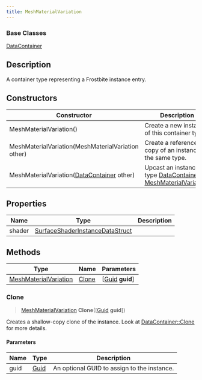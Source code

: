 ```yaml
---
title: MeshMaterialVariation
---
```

### Base Classes

[DataContainer](/vext/ref/shared/class/datacontainer)

## Description

A container type representing a Frostbite instance entry.

## Constructors

| Constructor                                                                      | Description                                                                                                                       |
| -------------------------------------------------------------------------------- | --------------------------------------------------------------------------------------------------------------------------------- |
| MeshMaterialVariation()                                                          | Create a new instance of this container type.                                                                                     |
| MeshMaterialVariation(MeshMaterialVariation other)                               | Create a reference copy of an instance of the same type.                                                                          |
| MeshMaterialVariation([DataContainer](/vext/ref/shared/class/datacontainer) other) | Upcast an instance of type [DataContainer](/vext/ref/shared/class/datacontainer) to [MeshMaterialVariation](/vext/ref/fb/meshmaterialvariation/). |

## Properties

| Name   | Type                                                               | Description |
| ------ | ------------------------------------------------------------------ | ----------- |
| shader | [SurfaceShaderInstanceDataStruct](/vext/ref/fb/surfaceshaderinstancedatastruct/) |             |

## Methods

| Type                                           | Name            | Parameters                                     |
| ---------------------------------------------- | --------------- | ---------------------------------------------- |
| [MeshMaterialVariation](/vext/ref/fb/meshmaterialvariation/) | [Clone](#clone) | \[[Guid](/vext/ref/shared/class/guid) **guid**\] |

### Clone

> [MeshMaterialVariation](/vext/ref/fb/meshmaterialvariation/) **Clone**(\[[Guid](/vext/ref/shared/class/guid) **guid**\])

Creates a shallow-copy clone of the instance. Look at [DataContainer::Clone](/vext/ref/shared/class/datacontainer#clone) for more details.

#### Parameters

| Name | Type         | Description                                 |
| ---- | ------------ | ------------------------------------------- |
| guid | [Guid](/vext/ref/shared/class/guid/) | An optional GUID to assign to the instance. |
